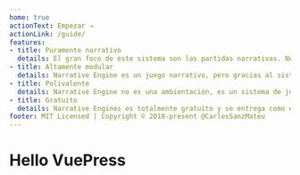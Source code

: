 ```yaml
---
home: true
actionText: Empezar →
actionLink: /guide/
features:
- title: Puramente narrativo
  details: El gran foco de este sistema son las partidas narrativas. No tendrás que preocuparte de nada más que de crear una partida altamente inmersiva, Narrative Engine se encarga del resto de cosas por ti para que lo demás sea fácil.
- title: Altamente modular
  details: Narrative Engine es un juego narrativo, pero gracias al sistema de modulos, podrás repartir estopa a toda la mazmorra antes de que el master acabe contigo o implementar todo lo necesario para tu partida sci-fi.
- title: Polivalente
  details: Narrative Engine no es una ambientación, es un sistema de juego y viene de serie con todo lo necesario para jugar en cualquier mundo que le plantees. Te retamos a verificar lo solido que es incluyendo todas las ambientaciones que se te ocurran en una sola partida.
- title: Gratuito
  details: Narrative Engines es totalmente gratuito y se entrega como és. Además, incluye y con el tiempo cada vez más, campañas y partidas para poder disfrutar del sisterma de juego y conocerlo en profunidad.
footer: MIT Licensed | Copyright © 2018-present @CarlesSanzMateu
---
```


# Hello VuePress
